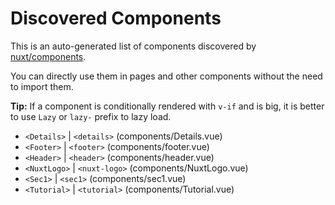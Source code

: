 # Discovered Components

This is an auto-generated list of components discovered by [nuxt/components](https://github.com/nuxt/components).

You can directly use them in pages and other components without the need to import them.

**Tip:** If a component is conditionally rendered with `v-if` and is big, it is better to use `Lazy` or `lazy-` prefix to lazy load.

- `<Details>` | `<details>` (components/Details.vue)
- `<Footer>` | `<footer>` (components/footer.vue)
- `<Header>` | `<header>` (components/header.vue)
- `<NuxtLogo>` | `<nuxt-logo>` (components/NuxtLogo.vue)
- `<Sec1>` | `<sec1>` (components/sec1.vue)
- `<Tutorial>` | `<tutorial>` (components/Tutorial.vue)
